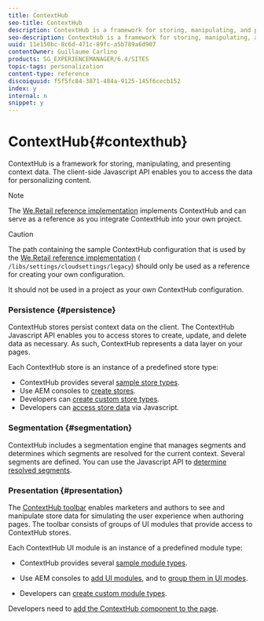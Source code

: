```yaml
---
title: ContextHub
seo-title: ContextHub
description: ContextHub is a framework for storing, manipulating, and presenting context data
seo-description: ContextHub is a framework for storing, manipulating, and presenting context data
uuid: 11e150bc-8c6d-471c-89fc-a5b789a6d907
contentOwner: Guillaume Carlino
products: SG_EXPERIENCEMANAGER/6.4/SITES
topic-tags: personalization
content-type: reference
discoiquuid: f5f5fc84-3871-484a-9125-145f6cecb152
index: y
internal: n
snippet: y
---
```


# ContextHub{#contexthub}

ContextHub is a framework for storing, manipulating, and presenting context data. The client-side Javascript API enables you to access the data for personalizing content.

>[!NOTE]
>
>The [We.Retail reference implementation](../../../sites/developing/using/we-retail.md) implements ContextHub and can serve as a reference as you integrate ContextHub into your own project.

>[!CAUTION]
>
>The path containing the sample ContextHub configuration that is used by the [We.Retail reference implementation](../../../sites/developing/using/we-retail.md) ( `/libs/settings/cloudsettings/legacy`) should only be used as a reference for creating your own configuration.
>
>It should not be used in a project as your own ContextHub configuration.

### Persistence {#persistence}

ContextHub stores persist context data on the client. The ContextHub Javascript API enables you to access stores to create, update, and delete data as necessary. As such, ContextHub represents a data layer on your pages.

Each ContextHub store is an instance of a predefined store type:

* ContextHub provides several [sample store types](../../../sites/developing/using/ch-samplestores.md).
* Use AEM consoles to [create stores](../../../sites/administering/using/contexthub-config.md#creating-a-contexthub-store).
* Developers can [create custom store types](../../../sites/developing/using/ch-extend.md#creating-custom-store-candidates). 
* Developers can [access store data](../../../sites/developing/using/ch-adding.md#interacting-with-contexthub-stores) via Javascript.

### Segmentation {#segmentation}

ContextHub includes a segmentation engine that manages segments and determines which segments are resolved for the current context. Several segments are defined. You can use the Javascript API to [determine resolved segments](../../../sites/developing/using/ch-adding.md#determining-resolved-contexthub-segments).

### Presentation {#presentation}

The [ContextHub toolbar](../../../sites/authoring/using/ch-previewing.md) enables marketers and authors to see and manipulate store data for simulating the user experience when authoring pages. The toolbar consists of groups of UI modules that provide access to ContextHub stores.

Each ContextHub UI module is an instance of a predefined module type:

* ContextHub provides several [sample module types](../../../sites/developing/using/ch-samplemodules.md).
* Use AEM consoles to [add UI modules](../../../sites/administering/using/contexthub-config.md#adding-a-ui-module), and to [group them in UI modes](../../../sites/administering/using/contexthub-config.md#adding-a-ui-mode).

* Developers can [create custom module types](../../../sites/developing/using/ch-extend.md#creating-contexthub-ui-module-types).

Developers need to [add the ContextHub component to the page](../../../sites/developing/using/ch-adding.md).
